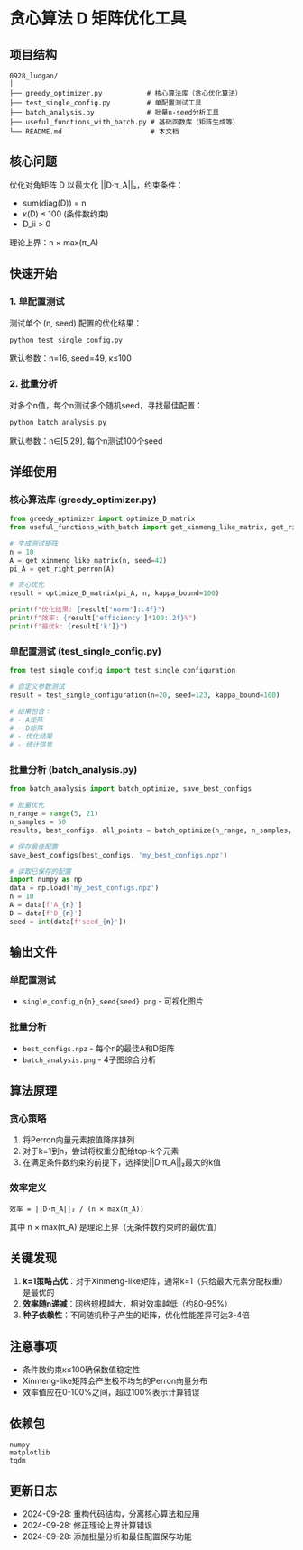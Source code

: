 # 贪心算法 D 矩阵优化工具

## 项目结构

```
0928_luogan/
│
├── greedy_optimizer.py           # 核心算法库（贪心优化算法）
├── test_single_config.py         # 单配置测试工具
├── batch_analysis.py             # 批量n-seed分析工具
├── useful_functions_with_batch.py # 基础函数库（矩阵生成等）
└── README.md                      # 本文档
```

## 核心问题

优化对角矩阵 D 以最大化 ||D·π_A||₂，约束条件：
- sum(diag(D)) = n
- κ(D) ≤ 100 (条件数约束)
- D_ii > 0

理论上界：n × max(π_A)

## 快速开始

### 1. 单配置测试

测试单个 (n, seed) 配置的优化结果：

```bash
python test_single_config.py
```

默认参数：n=16, seed=49, κ≤100

### 2. 批量分析

对多个n值，每个n测试多个随机seed，寻找最佳配置：

```bash
python batch_analysis.py
```

默认参数：n∈[5,29], 每个n测试100个seed

## 详细使用

### 核心算法库 (greedy_optimizer.py)

```python
from greedy_optimizer import optimize_D_matrix
from useful_functions_with_batch import get_xinmeng_like_matrix, get_right_perron

# 生成测试矩阵
n = 10
A = get_xinmeng_like_matrix(n, seed=42)
pi_A = get_right_perron(A)

# 贪心优化
result = optimize_D_matrix(pi_A, n, kappa_bound=100)

print(f"优化结果: {result['norm']:.4f}")
print(f"效率: {result['efficiency']*100:.2f}%")
print(f"最优k: {result['k']}")
```

### 单配置测试 (test_single_config.py)

```python
from test_single_config import test_single_configuration

# 自定义参数测试
result = test_single_configuration(n=20, seed=123, kappa_bound=100)

# 结果包含：
# - A矩阵
# - D矩阵
# - 优化结果
# - 统计信息
```

### 批量分析 (batch_analysis.py)

```python
from batch_analysis import batch_optimize, save_best_configs

# 批量优化
n_range = range(5, 21)
n_samples = 50
results, best_configs, all_points = batch_optimize(n_range, n_samples, 100)

# 保存最佳配置
save_best_configs(best_configs, 'my_best_configs.npz')

# 读取已保存的配置
import numpy as np
data = np.load('my_best_configs.npz')
n = 10
A = data[f'A_{n}']
D = data[f'D_{n}']
seed = int(data[f'seed_{n}'])
```

## 输出文件

### 单配置测试
- `single_config_n{n}_seed{seed}.png` - 可视化图片

### 批量分析
- `best_configs.npz` - 每个n的最佳A和D矩阵
- `batch_analysis.png` - 4子图综合分析

## 算法原理

### 贪心策略

1. 将Perron向量元素按值降序排列
2. 对于k=1到n，尝试将权重分配给top-k个元素
3. 在满足条件数约束的前提下，选择使||D·π_A||₂最大的k值

### 效率定义

```
效率 = ||D·π_A||₂ / (n × max(π_A))
```

其中 n × max(π_A) 是理论上界（无条件数约束时的最优值）

## 关键发现

1. **k=1策略占优**：对于Xinmeng-like矩阵，通常k=1（只给最大元素分配权重）是最优的
2. **效率随n递减**：网络规模越大，相对效率越低（约80-95%）
3. **种子依赖性**：不同随机种子产生的矩阵，优化性能差异可达3-4倍

## 注意事项

- 条件数约束κ≤100确保数值稳定性
- Xinmeng-like矩阵会产生极不均匀的Perron向量分布
- 效率值应在0-100%之间，超过100%表示计算错误

## 依赖包

```
numpy
matplotlib
tqdm
```

## 更新日志

- 2024-09-28: 重构代码结构，分离核心算法和应用
- 2024-09-28: 修正理论上界计算错误
- 2024-09-28: 添加批量分析和最佳配置保存功能